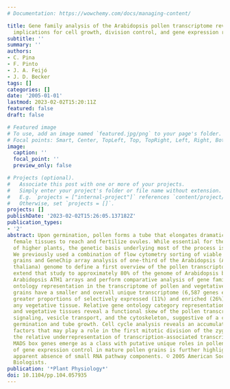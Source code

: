 ```yaml
---
# Documentation: https://wowchemy.com/docs/managing-content/

title: Gene family analysis of the Arabidopsis pollen transcriptome reveals biological
  implications for cell growth, division control, and gene expression regulation
subtitle: ''
summary: ''
authors:
- C. Pina
- F. Pinto
- J. A. Feijó
- J. D. Becker
tags: []
categories: []
date: '2005-01-01'
lastmod: 2023-02-02T15:20:11Z
featured: false
draft: false

# Featured image
# To use, add an image named `featured.jpg/png` to your page's folder.
# Focal points: Smart, Center, TopLeft, Top, TopRight, Left, Right, BottomLeft, Bottom, BottomRight.
image:
  caption: ''
  focal_point: ''
  preview_only: false

# Projects (optional).
#   Associate this post with one or more of your projects.
#   Simply enter your project's folder or file name without extension.
#   E.g. `projects = ["internal-project"]` references `content/project/deep-learning/index.md`.
#   Otherwise, set `projects = []`.
projects: []
publishDate: '2023-02-02T15:26:05.137182Z'
publication_types:
- '2'
abstract: Upon germination, pollen forms a tube that elongates dramatically through
  female tissues to reach and fertilize ovules. While essential for the life cycle
  of higher plants, the genetic basis underlying most of the process is not well understood.
  We previously used a combination of flow cytometry sorting of viable hydrated pollen
  grains and GeneChip array analysis of one-third of the Arabidopsis (Arabidopsis
  thaliana) genome to define a first overview of the pollen transcriptome. We now
  extend that study to approximately 80% of the genome of Arabidopsis by using Affymetrix
  Arabidopsis ATH1 arrays and perform comparative analysis of gene family and gene
  ontology representation in the transcriptome of pollen and vegetative tissues. Pollen
  grains have a smaller and overall unique transcriptome (6,587 genes expressed) with
  greater proportions of selectively expressed (11%) and enriched (26%) genes than
  any vegetative tissue. Relative gene ontology category representations in pollen
  and vegetative tissues reveal a functional skew of the pollen transcriptome toward
  signaling, vesicle transport, and the cytoskeleton, suggestive of a commitment to
  germination and tube growth. Cell cycle analysis reveals an accumulation of G2/M-associated
  factors that may play a role in the first mitotic division of the zygote. Despite
  the relative underrepresentation of transcription-associated transcripts, nonclassical
  MADS box genes emerge as a class with putative unique roles in pollen. The singularity
  of gene expression control in mature pollen grains is further highlighted by the
  apparent absence of small RNA pathway components. © 2005 American Society of Plant
  Biologists.
publication: '*Plant Physiology*'
doi: 10.1104/pp.104.057935
---
```

